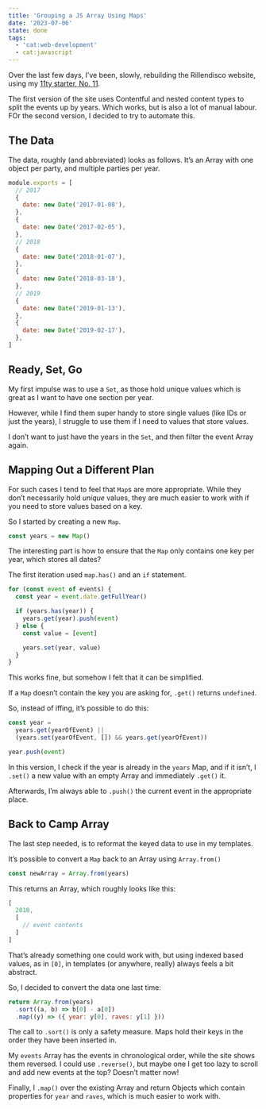 ```yaml
---
title: 'Grouping a JS Array Using Maps'
date: '2023-07-06'
state: done
tags:
  - 'cat:web-development'
  - cat:javascript
---
```


Over the last few days, I’ve been, slowly, rebuilding the Rillendisco website, using my [11ty starter, No. 11](https://github.com/inframanufaktur/no-11).

The first version of the site uses Contentful and nested content types to split the events up by years. Which works, but is also a lot of manual labour. FOr the second version, I decided to try to automate this.

## The Data

The data, roughly (and abbreviated) looks as follows. It’s an Array with one object per party, and multiple parties per year.

```js
module.exports = [
  // 2017
  {
    date: new Date('2017-01-08'),
  },
  {
    date: new Date('2017-02-05'),
  },
  // 2018
  {
    date: new Date('2018-01-07'),
  },
  {
    date: new Date('2018-03-18'),
  },
  // 2019
  {
    date: new Date('2019-01-13'),
  },
  {
    date: new Date('2019-02-17'),
  },
]
```

## Ready, Set, Go

My first impulse was to use a `Set`, as those hold unique values which is great as I want to have one section per year.

However, while I find them super handy to store single values (like IDs or just the years), I struggle to use them if I need to values that store values.

I don’t want to just have the years in the `Set`, and then filter the event Array again.

## Mapping Out a Different Plan

For such cases I tend to feel that `Map`s are more appropriate. While they don’t necessarily hold _unique_ values, they are much easier to work with if you need to store values based on a key.

So I started by creating a new `Map`.

```js
const years = new Map()
```

The interesting part is how to ensure that the `Map` only contains one key per year, which stores all dates?

The first iteration used `map.has()` and an `if` statement.

```js
for (const event of events) {
  const year = event.date.getFullYear()

  if (years.has(year)) {
    years.get(year).push(event)
  } else {
    const value = [event]

    years.set(year, value)
  }
}
```

This works fine, but somehow I felt that it can be simplified.

If a `Map` doesn’t contain the key you are asking for, `.get()` returns `undefined`.

So, instead of iffing, it’s possible to do this:

```js
const year =
  years.get(yearOfEvent) ||
  (years.set(yearOfEvent, []) && years.get(yearOfEvent))

year.push(event)
```

In this version, I check if the year is already in the `years` Map, and if it isn’t, I `.set()` a new value with an empty Array and immediately `.get()` it.

Afterwards, I’m always able to `.push()` the current event in the appropriate place.

## Back to Camp Array

The last step needed, is to reformat the keyed data to use in my templates.

It’s possible to convert a `Map` back to an Array using `Array.from()`

```js
const newArray = Array.from(years)
```

This returns an Array, which roughly looks like this:

```js
[
  2018,
  [
    // event contents
  ]
]
```

That’s already something one could work with, but using indexed based values, as in `[0]`, in templates (or anywhere, really) always feels a bit abstract.

So, I decided to convert the data one last time:

```js
return Array.from(years)
  .sort((a, b) => b[0] - a[0])
  .map((y) => ({ year: y[0], raves: y[1] }))
```

The call to `.sort()` is only a safety measure. Maps hold their keys in the order they have been inserted in.

My `events` Array has the events in chronological order, while the site shows them reversed. I could use `.reverse()`, but maybe one I get too lazy to scroll and add new events at the top? Doesn’t matter now!

Finally, I `.map()` over the existing Array and return Objects which contain properties for `year` and `raves`, which is much easier to work with.
